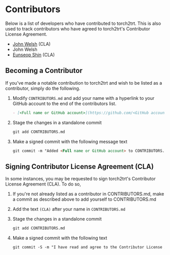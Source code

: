 # Contributors

Below is a list of developers who have contributed to torch2trt.  This is also used to track contributors
who have agreed to torch2trt's Contributor License Agreement.

- [John Welsh](https://github.com/jaybdub) (CLA)
- John Welsh
- [Eunseop Shin](https://github.com/kairos03) (CLA)

## Becoming a Contributor

If you've made a notable contribution to torch2trt and wish to be listed as a contributor, simply do the following.

1. Modify ``CONTRIBUTORS.md`` and add your name with a hyperlink to your GitHub account to the end of the contributors list.

    ```md
    - [<Full name or GitHub account>](https://github.com/<GitHub account>)
    ```

2. Stage the changes in a standalone commit

    ```md
    git add CONTRIBUTORS.md
    ```

3. Make a signed commit with the following message text

    ```md
    git commit -m "Added <Full name or GitHub account> to CONTRIBUTORS.md"
    ```

## Signing Contributor License Agreement (CLA)

In some instances, you may be requested to sign torch2trt's Contributor License Agreement (CLA). To do so,

1. If you're not already listed as a contributor in CONTRIBUTORS.md, make a commit as described above to add yourself to CONTRIBUTORS.md

2. Add the text ``(CLA)`` after your name in ``CONTRIBUTORS.md``
3. Stage the changes in a standalone commit

   ```md
   git add CONTRIBUTORS.md
   ```
4. Make a signed commit with the following text

   ```md
   git commit -S -m "I have read and agree to the Contributor License Agreement as written in the file CLA.md of this project.  Signed, <Full Name>"
   ```

